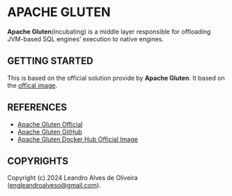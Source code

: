 # APACHE GLUTEN

**Apache Gluten**(incubating) is a middle layer responsible for offloading JVM-based SQL engines’ execution to native engines.

## GETTING STARTED

This is based on the official solution provide by **Apache Gluten**. It based on the [offical image](https://hub.docker.com/r/apache/gluten).

## REFERENCES

- [Apache Gluten Official](https://gluten.apache.org/)
- [Apache Gluten GitHub](https://github.com/apache/incubator-gluten)
- [Apache Gluten Docker Hub Official Image](https://hub.docker.com/r/apache/gluten)

## COPYRIGHTS

Copyright (c) 2024 Leandro Alves de Oliveira (engleandroalveso@gmail.com).